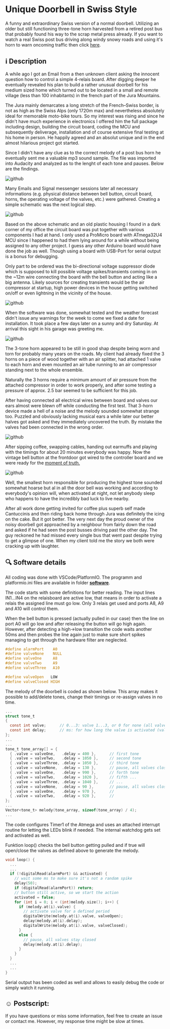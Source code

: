 # Unique Doorbell in Swiss Style
A funny and extraordinary Swiss version of a normal doorbell. Utilizing an older but still functioning three-tone horn harvested from a retired post bus that probably found his way to the scrap metal press already. If you want to watch a real Swiss post bus driving along windy snowy roads and using it's horn to warn oncoming traffic then click [here](https://www.youtube.com/watch?v=wMWEQdxMhdA).

## :information_source: Description

A while ago I got an Email from a then unknown client asking the innocent question how to control a simple 4-relais board. After digging deeper he eventually revealed his plan to build a rather unusual doorbell for his medium sized home which turned out to be located in a small and remote village (less than 100 inhabitants) in the french part of the Jura Mountains.  

The Jura mainly demarcates a long stretch of the French–Swiss border, is not as high as the Swiss Alps (only 1720m max) and nevertheless absolutely ideal for memorable moto-bike tours. So my interest was rising and since he didn't have much experience in electronics I offered him the full package including design, building the circuit board, coding the MCU and subsequently deliverage, installation and of course extensive final testing at his home in person. He happily agreed and an absolut unique and in the end almost hilarious project got started.  

Since I didn't have any clue as to the correct melody of a post bus horn he eventually sent me a valuable mp3 sound sample. The file was imported into Audacity and analyzed as to the lenght of each tone and pauses. Below are the findings.

![github](https://github.com/yellobyte/Swiss-Style-Doorbell/raw/main/doc/Sound%20Analysis.jpg)

Many Emails and Signal messenger sessions later all necessary informations (e.g. physical distance between bell button, circuit board, horns, the operating voltage of the valves, etc.) were gathered. Creating a simple schematic was the next logical step. 

![github](https://github.com/yellobyte/Swiss-Style-Doorbell/raw/main/doc/Schematic.jpg) 

Based on the above schematic and an old plastic housing I found in a dark corner of my office the circuit board was put together with various components I had at hand. I only used a ProMicro board with ATmega32U4 MCU since I happened to had them lying around for a while without being assigned to any other project. I guess any other Arduino board would have done the job as well. Though using a board with USB-Port for serial output is a bonus for debugging.

Only part to be ordered was the bi-directional voltage suppressor diode which is supposed to kill possible voltage spikes/transients coming in on the ~12m wire connecting the board with the bell button and acting like a big antenna. Likely sources for creating transients would be the air compressor at startup, high power devices in the house getting switched on/off or even lightning in the vicinity of the house. 

![github](https://github.com/yellobyte/Swiss-Style-Doorbell/raw/main/doc/Circuit%20Board%20Top.jpg)  

When the software was done, somewhat tested and the weather forecast didn't issue any warnings for the week to come we fixed a date for installation. It took place a few days later on a sunny and dry Saturday. At arrival this sight in his garage was greeting me.

![github](https://github.com/yellobyte/Swiss-Style-Doorbell/raw/main/doc/Post%20Horn%20Tubes%20with%20Valves%20and%20Air%20Tube.jpg)  

The 3-tone horn appeared to be still in good shap despite being worn and torn for probably many years on the roads. My client had already fixed the 3 horns on a piece of wood together with an air splitter, had attached 1 valve to each horn and even mounted an air tube running to an air compressor standing next to the whole ensemble. 

Naturally the 3 horns require a minimum amount of air pressure from the attached compressor in order to work properly, and after some testing a pressure of approx. 2.5 bar seemed to be sufficient for this job.

After having connected all electrical wires between board and valves our ears almost were blewn off while conducting the first test. That 3-horn device made a hell of a noise and the melody sounded somewhat strange too. Puzzled and obviously lacking musical ears a while later our better halves got asked and they immediately uncovered the truth. By mistake the valves had been connected in the wrong order. 

![github](https://github.com/yellobyte/Swiss-Style-Doorbell/raw/main/doc/Under%20Construction%202.jpg)  

After sipping coffee, swapping cables, handing out earmuffs and playing with the timings for about 20 minutes everybody was happy. 
Now the vintage bell button at the frontdoor got wired to the controller board and we were ready for the [moment of truth.](https://github.com/yellobyte/Swiss-Style-Doorbell/raw/main/doc/Final%20Test%20with%20Bell%20Button%20connected.mp4)

![github](https://github.com/yellobyte/Swiss-Style-Doorbell/raw/main/doc/Bell%20Button.jpg)

Well, the smallest horn responsible for producing the highest tone sounded somewhat hoarse but al in all the door bell was working and according to everybody's opinion will, when activated at night, not let anybody sleep who happens to have the incredibly bad luck to live nearby.

After all work done getting invited for coffee plus superb self made Cantuccinis and then riding back home through Jura was definitely the icing on the cake. But it got better. The very next day the proud owner of the noisy doorbell got approached by a neighbour from fairly down the road and asked if he had seen the post busses driving past the other day. The guy reckoned he had missed every single bus that went past despite trying to get a glimpse of one. When my client told me the story we both were cracking up with laughter.

## :mag: Software details

All coding was done with VSCode/PlatformIO. The programm and platformio.ini files are available in folder [**software**](https://github.com/yellobyte/Swiss-Style-Doorbell/tree/main/software).

The code starts with some definitions for better reading. The input lines IN1...IN4 on the relaisboard are active low, that means in order to activate a relais the assigned line must go low. Only 3 relais get used and ports A8, A9 and A10 will control them.

When the bell button is pressed (actually pulled in our case) then the line on port A0 will go low and after releasing the button will go high again. However, after detecting a high->low transition the code waits another 50ms and then probes the line again just to make sure short spikes managing to get through the hardware filter are neglected.

```c
#define alarmPort    A0
#define valveNone    NULL
#define valveOne     A8
#define valveTwo     A9
#define valveThree   A10

#define valveOpen   LOW
#define valveClosed HIGH
```

The melody of the doorbell is coded as shown below. This array makes it possible to add/delete tones, change their timings or re-assign valves in no time.

```c
...
struct tone_t 
{
  const int valve;      // 0...3: valve 1...3, or 0 for none (all valves closed)
  const int delay;      // ms: for how long the valve is activated (valve is open)
};
...
...
tone_t tone_array[] = {
  { .valve = valveOne,   .delay = 400 },      // first tone
  { .valve = valveTwo,   .delay = 1050 },     // second tone
  { .valve = valveThree, .delay = 1050 },     // third tone
  { .valve = valveNone,  .delay = 130 },      // pause, all valves closed
  { .valve = valveOne,   .delay = 990 },      // forth tone
  { .valve = valveTwo,   .delay = 1020 },     // fifth ...
  { .valve = valveThree, .delay = 1040 },     // ...
  { .valve = valveNone,  .delay = 90 },       // pause, all valves closed
  { .valve = valveOne,   .delay = 970 },      //
  { .valve = valveTwo,   .delay = 920 },      //
}; 
...
Vector<tone_t> melody(tone_array, sizeof(tone_array) / 4);
...
```

The code configures Timer1 of the Atmega and uses an attached interrupt routine for letting the LEDs blink if needed. The internal watchdog gets set and activated as well.

Funktion loop() checks the bell button getting pulled and if true will open/close the valves as defined above to generate the melody. 
```c
void loop() {
  ...
  ... 
  if (!digitalRead(alarmPort) && activated) {
    // wait some ms to make sure it's not a random spike
    delay(50);
    if (digitalRead(alarmPort)) return;
    // button still active, so we start the action
    activated = false;
    for (int i = 0; i < (int)melody.size(); i++) {
      if (melody.at(i).valve) {
        // activate valve for a defined period
        digitalWrite(melody.at(i).valve, valveOpen);
        delay(melody.at(i).delay);
        digitalWrite(melody.at(i).valve, valveClosed);
      }
      else {
        // pause, all valves stay closed
        delay(melody.at(i).delay);
      }
    }
  }
  ...
  ...
}
````

Serial output has been coded as well and allows to easily debug the code or simply watch it running.

## :relaxed: Postscript: 

If you have questions or miss some information, feel free to create an issue or contact me. However, my response time might be slow at times. 


